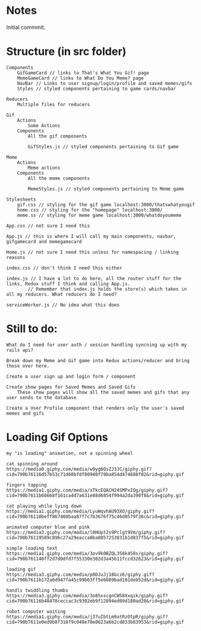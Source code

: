 # Notes

Initial commmit.

# Structure (in src folder)
    Components
        GifGameCard // links to That's What You Gif! page
        MemeGameCard // links to What Do You Meme? page
        NavBar // Links to user signup/login/profile and saved memes/gifs
        Styles // styled components pertaining to game cards/navbar

    Reducers
        Multiple files for reducers

    Gif
        Actions
            Some Actions
        Components
            All the gif components

            GifStyles.js // styled components pertaining to Gif game

    Meme
        Actions
            Meme actions
        Components
            All the meme components

            MemeStyles.js // styled components pertaining to Meme game

    Stylesheets
        gif.css // styling for the gif game localhost:3000/thatswhatyougif
        home.css // styling for the "homepage" localhost:3000/
        meme.ss // styling for meme game localhost:3000/whatdoyoumeme

    App.css // not sure I need this

    App.js // this is where I will call my main components, navbar, gifgamecard and memegamecard

    Home.js // not sure I need this unless for namespacing / linking reasons

    index.css // don't think I need this either

    index.js // I have a lot to do here, all the router stuff for the links, Redux stuff I think and calling App.js. 
            // Remember that index.js holds the store(s) which takes in all my reducers. What reducers do I need?

    serviceWorker.js // No idea what this does

# Still to do:

    What do I need for user auth / session handling syncning up with my rails api?

    Break down my Meme and Gif game into Redux actions/reducer and bring those over here.

    Create a user sign up and login form / component

    Create show pages for Saved Memes and Saved Gifs
        These show pages will show all the saved memes and gifs that any user sends to the database

    Create a User Profile component that renders only the user's saved memes and gifs

# Loading Gif Options
    my "is loading" animation, not a spinning wheel

    cat spinning around
    https://media0.giphy.com/media/w9yg6QsZJ3JC/giphy.gif?cid=790b76116d57b53c71d60bfdf80940f79ba854d474688f02&rid=giphy.gif

    fingers tapping
    https://media1.giphy.com/media/xTkcEQACH24SMPxIQg/giphy.gif?cid=790b7611b68668f161ca4d7a631e88d6854f994a2da390f8&rid=giphy.gif

    cat playing while lying down
    https://media1.giphy.com/media/LyuWqvhAU93XO/giphy.gif?cid=790b76110beff867408baa87f7c7b3676f75c46d0579f36c&rid=giphy.gif

    animated computer blue and pink
    https://media3.giphy.com/media/l0HUpt2s9Pclgt9Vm/giphy.gif?cid=790b76119589c896c27a29eacca0ba8057253831b1d837f5&rid=giphy.gif

    simple loading text
    https://media1.giphy.com/media/3ov9k0BZQL358k458s/giphy.gif?cid=790b761140ff2d7d0dfd7f55330e302d3a45b11fccd32623&rid=giphy.gif

    loading gif
    https://media3.giphy.com/media/p0DJuJj18Gcz6/giphy.gif?cid=790b7611b172a6d947fa45c99b63ff5e6089bad101deb52d&rid=giphy.gif

    handls twiddling thumbs
    https://media3.giphy.com/media/3o85xscgnCWS8Xxqik/giphy.gif?cid=790b76116b48478ceccac3c9302eb9f12894ed09d180ad20&rid=giphy.gif

    robot computer waiting
    https://media1.giphy.com/media/j37uIbtLm9atRzOtpR/giphy.gif?cid=790b7611e0ed9b8f318f9c048e70e0623a6b2cd833b83953&rid=giphy.gif

    